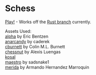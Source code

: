 # Schess

[Play!](https://andrija-s.github.io/schess/) - Works off the [Rust branch](https://github.com/andrija-s/schess/tree/rust_switch) currently.


Assets Used: <br />
[alpha]() by Eric Bentzen <br />
[anarcandy](https://github.com/caderek) by caderek <br />
[cburnett](https://en.wikipedia.org/wiki/User:Cburnett) by Colin M.L. Burnett <br />
[chessnut](https://github.com/LexLuengas/chessnut-pieces) by Alexis Luengas<br />
[kosal](https://github.com/philatype/kosal) <br />
[maestro]() by sadsnake1 <br />
[merida]() by Armando Hernandez Marroquin <br />
